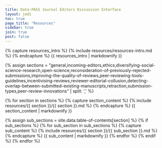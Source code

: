 ```yaml
---
title: Data-PASS Journal Editors Discussion Interface
layout: jedi
toc: true
page_title: "Resources"
sidebar: true
join: true
post: false
---
```


{% capture resources_intro %}
{% include resources/resources-intro.md %}
{% endcapture %}
{{ resources_intro | markdownify }}

<!-- {% capture table_of_contents %}
{% include resources/table-of-contents.md %}
{% endcapture %}
{{ table_of_contents | markdownify }} -->

{% assign sections = "general,incoming-editors,ethics,diversifying-social-science-research,open-science,reconsideration-of-previously-rejected-submissions,improving-the-quality-of-reviews,peer-reviewing-tools-guidelines,incentivising-reviews,reviewer-editorial-collusion,detecting-overlap-between-submitted-existing-manuscripts,retraction,submission-types,peer-review-innovations" | split: ',' %}

{% for section in sections %}
{% capture section_content %}
{% include resources/{{ section }}/{{ section }}.md %}
{% endcapture %}
{{ section_content | markdownify }}

{% assign sub_sections = site.data.table-of-contents[section] %}
{% if sub_sections %}
{% for sub_section in sub_sections %}
{% capture sub_content %}
{% include resources/{{ section }}/{{ sub_section }}.md %}
{% endcapture %}
{{ sub_content | markdownify }}
{% endfor %}
{% endif %}
{% endfor %}